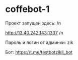 # coffebot-1
Проект запущен здесь: /n

http://13.40.242.143:1337 /n

Пароль и логин от админки: zik

Бот: https://t.me/testbotzikil_bot
